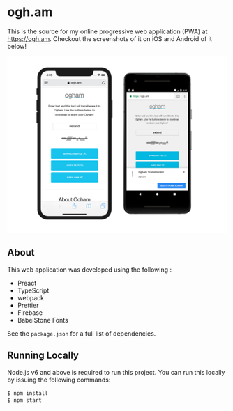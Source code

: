 # ogh.am
This is the source for my online progressive web application (PWA) at
https://ogh.am. Checkout the screenshots of it on iOS and Android of it below!

![](https://github.com/evanshortiss/ogh.am/raw/master/screenshots/android-ios.png)


## About
This web application was developed using the following :

* Preact
* TypeScript
* webpack
* Prettier
* Firebase
* BabelStone Fonts

See the `package.json` for a full list of dependencies.


## Running Locally
Node.js v6 and above is required to run this project. You can run this locally
by issuing the following commands:

```
$ npm install
$ npm start
```
